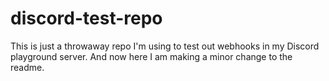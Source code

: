# discord-test-repo
This is just a throwaway repo I'm using to test out webhooks in my Discord playground server.
And now here I am making a minor change to the readme.
